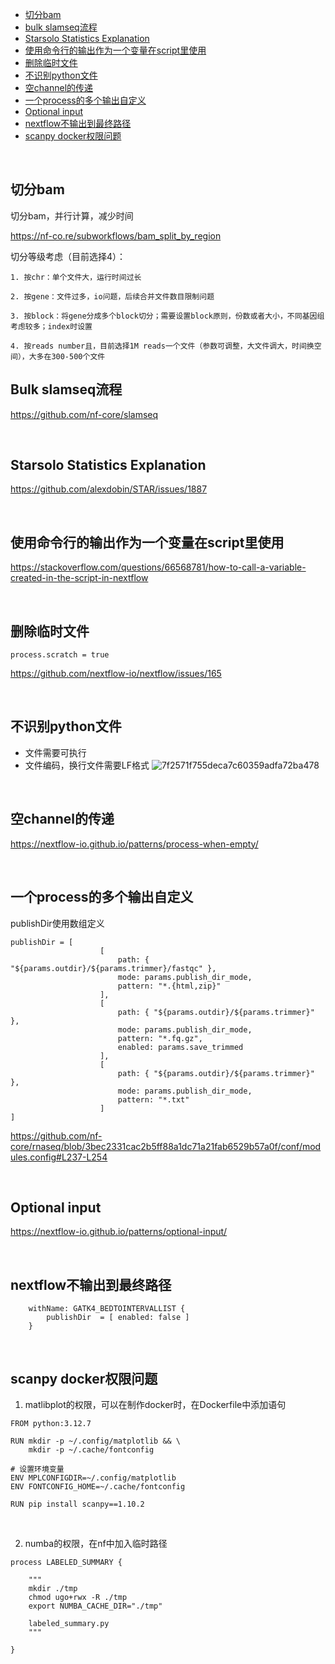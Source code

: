 
- [切分bam](#切分bam)
- [bulk slamseq流程](#bulk-slamseq流程)
- [Starsolo Statistics Explanation](#starsolo-statistics-explanation)
- [使用命令行的输出作为一个变量在script里使用](#使用命令行的输出作为一个变量在script里使用)
- [删除临时文件](#删除临时文件)
- [不识别python文件](#不识别python文件)
- [空channel的传递](#空channel的传递)
- [一个process的多个输出自定义](#一个process的多个输出自定义)
- [Optional input](#optional-input)
- [nextflow不输出到最终路径](#nextflow不输出到最终路径)
- [scanpy docker权限问题](#scanpy-docker权限问题)

<br>

## 切分bam
切分bam，并行计算，减少时间

 https://nf-co.re/subworkflows/bam_split_by_region
 
切分等级考虑（目前选择4）：

	1. 按chr：单个文件大，运行时间过长
 
	2. 按gene：文件过多，io问题，后续合并文件数目限制问题
 
	3. 按block：将gene分成多个block切分；需要设置block原则，份数或者大小，不同基因组考虑较多；index时设置
 
	4. 按reads number且，目前选择1M reads一个文件（参数可调整，大文件调大，时间换空间），大多在300-500个文件


## Bulk slamseq流程
https://github.com/nf-core/slamseq


</br>

## Starsolo Statistics Explanation
https://github.com/alexdobin/STAR/issues/1887


</br>

## 使用命令行的输出作为一个变量在script里使用

https://stackoverflow.com/questions/66568781/how-to-call-a-variable-created-in-the-script-in-nextflow


</br>

## 删除临时文件
`process.scratch = true`

https://github.com/nextflow-io/nextflow/issues/165


</br>

## 不识别python文件
- 文件需要可执行
- 文件编码，换行文件需要LF格式
![7f2571f755deca7c60359adfa72ba478](https://github.com/user-attachments/assets/d5921500-a745-4dcf-94ea-b6019cbec6b4)

</br>

## 空channel的传递
https://nextflow-io.github.io/patterns/process-when-empty/

</br>

## 一个process的多个输出自定义
publishDir使用数组定义
```
publishDir = [
                    [
                        path: { "${params.outdir}/${params.trimmer}/fastqc" },
                        mode: params.publish_dir_mode,
                        pattern: "*.{html,zip}"
                    ],
                    [
                        path: { "${params.outdir}/${params.trimmer}" },
                        mode: params.publish_dir_mode,
                        pattern: "*.fq.gz",
                        enabled: params.save_trimmed
                    ],
                    [
                        path: { "${params.outdir}/${params.trimmer}" },
                        mode: params.publish_dir_mode,
                        pattern: "*.txt"
                    ]
]
```
https://github.com/nf-core/rnaseq/blob/3bec2331cac2b5ff88a1dc71a21fab6529b57a0f/conf/modules.config#L237-L254

</br>

## Optional input

https://nextflow-io.github.io/patterns/optional-input/

</br>

## nextflow不输出到最终路径
```
    withName: GATK4_BEDTOINTERVALLIST {
        publishDir  = [ enabled: false ]
    }
```

</br>

## scanpy docker权限问题

1. matlibplot的权限，可以在制作docker时，在Dockerfile中添加语句
```
FROM python:3.12.7

RUN mkdir -p ~/.config/matplotlib && \
    mkdir -p ~/.cache/fontconfig

# 设置环境变量
ENV MPLCONFIGDIR=~/.config/matplotlib
ENV FONTCONFIG_HOME=~/.cache/fontconfig

RUN pip install scanpy==1.10.2

```
</br>

2. numba的权限，在nf中加入临时路径
```
process LABELED_SUMMARY {
    
    """
    mkdir ./tmp
    chmod ugo+rwx -R ./tmp
    export NUMBA_CACHE_DIR="./tmp"

    labeled_summary.py 
    """

}

```


